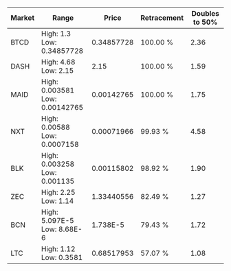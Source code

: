 | Market | Range | Price| Retracement | Doubles to 50% |
| --- | --- | --- | --- | --- |
| BTCD | High: 1.3<br />Low: 0.34857728 | 0.34857728 | 100.00 % | 2.36 |
| DASH | High: 4.68<br />Low: 2.15 | 2.15 | 100.00 % | 1.59 |
| MAID | High: 0.003581<br />Low: 0.00142765 | 0.00142765 | 100.00 % | 1.75 |
| NXT | High: 0.00588<br />Low: 0.0007158 | 0.00071966 | 99.93 % | 4.58 |
| BLK | High: 0.003258<br />Low: 0.001135 | 0.00115802 | 98.92 % | 1.90 |
| ZEC | High: 2.25<br />Low: 1.14 | 1.33440556 | 82.49 % | 1.27 |
| BCN | High: 5.097E-5<br />Low: 8.68E-6 | 1.738E-5 | 79.43 % | 1.72 |
| LTC | High: 1.12<br />Low: 0.3581 | 0.68517953 | 57.07 % | 1.08 |
